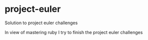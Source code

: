 # project-euler
Solution to project euler challenges 

In view of mastering ruby I try to finish the project euler challenges
